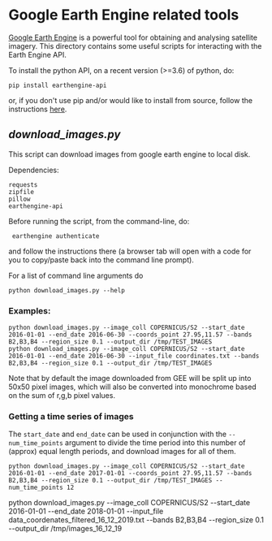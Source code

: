 # Google Earth Engine related tools

[Google Earth Engine](https://earthengine.google.com) is a powerful tool for obtaining and analysing satellite imagery.
This directory contains some useful scripts for interacting with the Earth Engine API.

To install the python API, on a recent version (>=3.6) of python, do:
```
pip install earthengine-api
```
or, if you don't use pip and/or would like to install from source, follow the instructions [here](https://developers.google.com/earth-engine/python_install_manual).

## *download_images.py*
This script can download images from google earth engine to local disk.

Dependencies:
```
requests
zipfile
pillow
earthengine-api
```


Before running the script, from the command-line, do:
```
 earthengine authenticate
```
and follow the instructions there (a browser tab will open with a code for you to copy/paste back into the command line prompt).

For a list of command line arguments do
```
python download_images.py --help
```

### Examples:
```
python download_images.py --image_coll COPERNICUS/S2 --start_date 2016-01-01 --end_date 2016-06-30 --coords_point 27.95,11.57 --bands B2,B3,B4 --region_size 0.1 --output_dir /tmp/TEST_IMAGES
python download_images.py --image_coll COPERNICUS/S2 --start_date 2016-01-01 --end_date 2016-06-30 --input_file coordinates.txt --bands B2,B3,B4 --region_size 0.1 --output_dir /tmp/TEST_IMAGES
```

Note that by default the image downloaded from GEE will be split up into 50x50 pixel images, which will also be
converted into monochrome based on the sum of r,g,b pixel values.

### Getting a time series of images

The ```start_date``` and ```end_date``` can be used in conjunction with the ```--num_time_points``` argument to divide the time period into this number of (approx) equal length periods, and download images for all of them.

```
python download_images.py --image_coll COPERNICUS/S2 --start_date 2016-01-01 --end_date 2017-01-01 --coords_point 27.95,11.57 --bands B2,B3,B4 --region_size 0.1 --output_dir /tmp/TEST_IMAGES --num_time_points 12
```



python download_images.py --image_coll COPERNICUS/S2 --start_date 2016-01-01 --end_date 2018-01-01 --input_file data_coordenates_filtered_16_12_2019.txt --bands B2,B3,B4 --region_size 0.1 --output_dir /tmp/images_16_12_19

